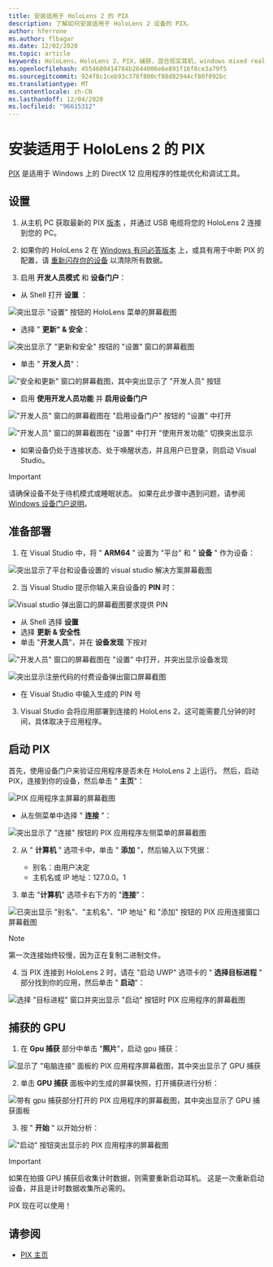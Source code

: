 ```yaml
---
title: 安装适用于 HoloLens 2 的 PIX
description: 了解如何安装适用于 HoloLens 2 设备的 PIX。
author: hferrone
ms.author: flbagar
ms.date: 12/02/2020
ms.topic: article
keywords: HoloLens，HoloLens 2，PIX，捕获，混合现实耳机，windows mixed reality 耳机，虚拟现实耳机
ms.openlocfilehash: 4554600414784b2644006e6e891f16f8ce3a79f5
ms.sourcegitcommit: 924f8c1ceb93c378f800cf88d82944cf80f092bc
ms.translationtype: MT
ms.contentlocale: zh-CN
ms.lasthandoff: 12/04/2020
ms.locfileid: "96615312"
---
```

# <a name="installing-pix-for-hololens-2"></a>安装适用于 HoloLens 2 的 PIX

[PIX](https://devblogs.microsoft.com/pix) 是适用于 Windows 上的 DirectX 12 应用程序的性能优化和调试工具。 

## <a name="setup"></a>设置

1. 从主机 PC 获取最新的 PIX [版本]( https://devblogs.microsoft.com/pix/download) ，并通过 USB 电缆将您的 HoloLens 2 连接到您的 PC。

2. 如果你的 HoloLens 2 在 [Windows 有问必答版本](https://insider.windows.com) 上，或具有用于中断 PIX 的配置，请  [重新闪存你的设备](https://docs.microsoft.com/hololens/hololens-recovery) 以清除所有数据。

3. 启用 **开发人员模式** 和 **设备门户**：

* 从 Shell 打开 **设置** ：

![突出显示 "设置" 按钮的 HoloLens 菜单的屏幕截图](images/pix-img-01.jpg)

* 选择 " **更新" & 安全**：

![突出显示了 "更新和安全" 按钮的 "设置" 窗口的屏幕截图](images/pix-img-02.jpg)

* 单击 " **开发人员**"：

!["安全和更新" 窗口的屏幕截图，其中突出显示了 "开发人员" 按钮](images/pix-img-03.jpg)

* 启用 **使用开发人员功能** 并 **启用设备门户**

!["开发人员" 窗口的屏幕截图在 "启用设备门户" 按钮的 "设置" 中打开](images/pix-img-04.jpg)

!["开发人员" 窗口的屏幕截图在 "设置" 中打开 "使用开发功能" 切换突出显示](images/pix-img-05.jpg)

* 如果设备仍处于连接状态、处于唤醒状态，并且用户已登录，则启动 Visual Studio。

> [!IMPORTANT]
> 请确保设备不处于待机模式或睡眠状态。 如果在此步骤中遇到问题，请参阅 [Windows 设备门户说明](https://docs.microsoft.com/windows/mixed-reality/develop/platform-capabilities-and-apis/using-the-windows-device-portal)。

## <a name="preparing-for-deployment"></a>准备部署

1. 在 Visual Studio 中，将 " **ARM64** " 设置为 "平台" 和 " **设备** " 作为设备：

![突出显示了平台和设备设置的 visual studio 解决方案屏幕截图](images/pix-img-06.png)

2. 当 Visual Studio 提示你输入来自设备的 **PIN** 时：

![Visual studio 弹出窗口的屏幕截图要求提供 PIN](images/pix-img-07.png)

* 从 Shell 选择 **设置**
* 选择 **更新 & 安全性**
* 单击 "**开发人员**"，并在 **设备发现** 下按对 

!["开发人员" 窗口的屏幕截图在 "设置" 中打开，并突出显示设备发现](images/pix-img-08.jpg)

![突出显示注册代码的付费设备弹出窗口屏幕截图](images/pix-img-09.jpg)

* 在 Visual Studio 中输入生成的 PIN 号

3. Visual Studio 会将应用部署到连接的 HoloLens 2，这可能需要几分钟的时间，具体取决于应用程序。

## <a name="launching-pix"></a>启动 PIX

首先，使用设备门户来验证应用程序是否未在 HoloLens 2 上运行。 然后，启动 PIX，连接到你的设备，然后单击 " **主页**"：

![PIX 应用程序主屏幕的屏幕截图](images/pix-img-10.png)

* 从左侧菜单中选择 " **连接** "：

![突出显示了 "连接" 按钮的 PIX 应用程序左侧菜单的屏幕截图](images/pix-img-11.png)

2. 从 " **计算机** " 选项卡中，单击 " **添加** "，然后输入以下凭据：
    * 别名：由用户决定
    * 主机名或 IP 地址：127.0.0。1

3. 单击 "**计算机**" 选项卡右下方的 "**连接**"：

![已突出显示 "别名"、"主机名"、"IP 地址" 和 "添加" 按钮的 PIX 应用连接窗口屏幕截图](images/pix-img-12.png)

> [!NOTE]
> 第一次连接始终较慢，因为正在复制二进制文件。

4. 当 PIX 连接到 HoloLens 2 时，请在 "启动 UWP" 选项卡的 " **选择目标进程** " 部分找到你的应用，然后单击 " **启动**"：

![选择 "目标进程" 窗口并突出显示 "启动" 按钮时 PIX 应用程序的屏幕截图](images/pix-img-13.png)

## <a name="gpu-captured"></a>捕获的 GPU

1. 在 **Gpu 捕获** 部分中单击 "**照片**"，启动 gpu 捕获：

![显示了 "电脑连接" 面板的 PIX 应用程序屏幕截图，其中突出显示了 GPU 捕获](images/pix-img-14.png)

2. 单击 **GPU 捕获** 面板中的生成的屏幕快照，打开捕获进行分析：

![带有 gpu 捕获部分打开的 PIX 应用程序的屏幕截图，其中突出显示了 GPU 捕获面板](images/pix-img-15.png)

3. 按 " **开始** " 以开始分析：

!["启动" 按钮突出显示的 PIX 应用程序的屏幕截图](images/pix-img-16.png)

> [!IMPORTANT]
> 如果在拍摄 GPU 捕获后收集计时数据，则需要重新启动耳机。 这是一次重新启动设备，并且是计时数据收集所必需的。

PIX 现在可以使用！

## <a name="see-also"></a>请参阅
* [PIX 主页](https://devblogs.microsoft.com/pix)
